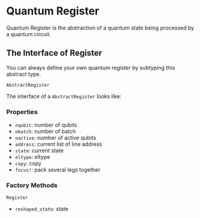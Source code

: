 # Quantum Register

Quantum Register is the abstraction of a quantum state being processed
by a quantum circuit.

## The Interface of Register

You can always define your own quantum register by subtyping this abstract type.

```@docs
AbstractRegister
```

The interface of a `AbstractRegister` looks like:

### Properties

- `nqubit`: number of qubits
- `nbatch`: number of batch
- `nactive`: number of active qubits
- `address`: current list of line address
- `state`: current state
- `eltype`: eltype
- `copy`: copy
- `focus!`: pack several legs together

### Factory Methods

```@docs
Register
```

- `reshaped_state`: state
